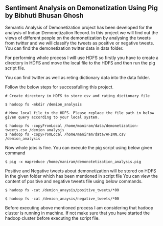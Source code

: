 ## Sentiment Analysis on Demonetization Using Pig by Bibhuti Bhusan Ghosh

Semantic Analysis of Demonetization project has been developed for the analysis of Indian Demonetization Record.  In this project we will find out the views of different people on the demonetization by analysing the tweets from twitter and we will classify the tweets as positive or negative tweets. You can find the demonetization twitter data in data folder.

For performing whole process I will use HDFS so firstly you have to create a directory in HDFS and move the local file to the HDFS and then run the pig script file.

You can find twitter as well as reting dictionary data into the data folder.

Follow the below steps for successfulling this project.

```
# Create directory in HDFS to store csv and rating dictionary file

$ hadoop fs -mkdir /demion_analysis

# Move local file to the HDFS. Please replace the file path in below given query according to your local system.

$ hadoop fs -copyFromLocal /home/maniram/data/demonetization-tweets.csv /demion_analysis
$ hadoop fs -copyFromLocal /home/maniram/data/AFINN.csv /demion_analysis

```


Now whole jobs is fine. You can execute the pig script using below given command

```
$ pig -x mapreduce /home/maniram/demonotetization_analysis.pig

```

Positive and Negative tweets about demonetization will be stored on HDFS in the given folder which has been mentioned in script file 
You can view the content of positive and negative tweets file using below commands.


```
$ hadoop fs -cat /demion_anaysis/positive_tweets/*00 

$ hadoop fs -cat /demion_anaysis/negative_tweets/*00 
```


Before executing above mentioned process I am considering that hadoop cluster is running in machine.
If not make sure that you have started the hadoop cluster before executing the script file.
